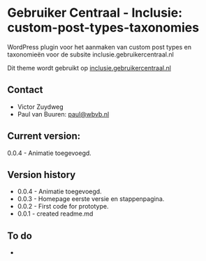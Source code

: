 # Gebruiker Centraal - Inclusie: custom-post-types-taxonomies
WordPress plugin voor het aanmaken van custom post types en taxonomieën voor de subsite inclusie.gebruikercentraal.nl

Dit theme wordt gebruikt op [inclusie.gebruikercentraal.nl](https://inclusie.gebruikercentraal.nl)

## Contact
* Victor Zuydweg
* Paul van Buuren: paul@wbvb.nl

## Current version:
0.0.4 - Animatie toegevoegd.

## Version history
* 0.0.4 - Animatie toegevoegd.
* 0.0.3 - Homepage eerste versie en stappenpagina.
* 0.0.2 - First code for prototype.
* 0.0.1 - created readme.md

## To do
* 
